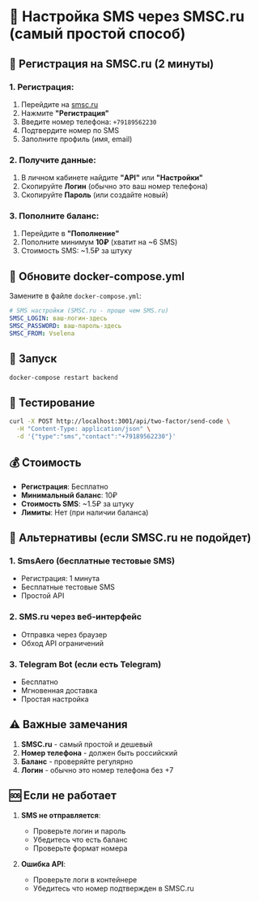 # 📱 Настройка SMS через SMSC.ru (самый простой способ)

## 🚀 Регистрация на SMSC.ru (2 минуты)

### 1. Регистрация:
1. Перейдите на [smsc.ru](https://smsc.ru/)
2. Нажмите **"Регистрация"**
3. Введите номер телефона: `+79189562230`
4. Подтвердите номер по SMS
5. Заполните профиль (имя, email)

### 2. Получите данные:
1. В личном кабинете найдите **"API"** или **"Настройки"**
2. Скопируйте **Логин** (обычно это ваш номер телефона)
3. Скопируйте **Пароль** (или создайте новый)

### 3. Пополните баланс:
1. Перейдите в **"Пополнение"**
2. Пополните минимум **10₽** (хватит на ~6 SMS)
3. Стоимость SMS: ~1.5₽ за штуку

## 🔧 Обновите docker-compose.yml

Замените в файле `docker-compose.yml`:

```yaml
# SMS настройки (SMSC.ru - проще чем SMS.ru)
SMSC_LOGIN: ваш-логин-здесь
SMSC_PASSWORD: ваш-пароль-здесь
SMSC_FROM: Vselena
```

## 🚀 Запуск

```bash
docker-compose restart backend
```

## 🧪 Тестирование

```bash
curl -X POST http://localhost:3001/api/two-factor/send-code \
  -H "Content-Type: application/json" \
  -d '{"type":"sms","contact":"+79189562230"}'
```

## 💰 Стоимость

- **Регистрация**: Бесплатно
- **Минимальный баланс**: 10₽
- **Стоимость SMS**: ~1.5₽ за штуку
- **Лимиты**: Нет (при наличии баланса)

## 🔧 Альтернативы (если SMSC.ru не подойдет)

### 1. **SmsAero** (бесплатные тестовые SMS)
- Регистрация: 1 минута
- Бесплатные тестовые SMS
- Простой API

### 2. **SMS.ru через веб-интерфейс**
- Отправка через браузер
- Обход API ограничений

### 3. **Telegram Bot** (если есть Telegram)
- Бесплатно
- Мгновенная доставка
- Простая настройка

## ⚠️ Важные замечания

1. **SMSC.ru** - самый простой и дешевый
2. **Номер телефона** - должен быть российский
3. **Баланс** - проверяйте регулярно
4. **Логин** - обычно это номер телефона без +7

## 🆘 Если не работает

1. **SMS не отправляется**:
   - Проверьте логин и пароль
   - Убедитесь что есть баланс
   - Проверьте формат номера

2. **Ошибка API**:
   - Проверьте логи в контейнере
   - Убедитесь что номер подтвержден в SMSC.ru
